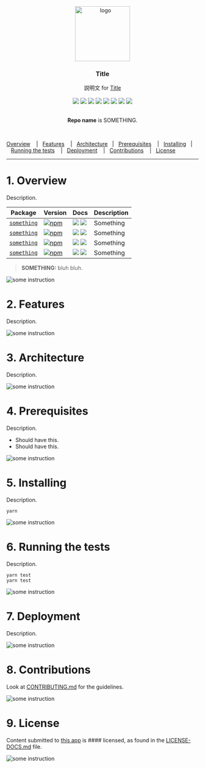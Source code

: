 <div align="center">
  <a href="#">
    <img alt="logo" src="#" width="144">
  </a>
</div>

<h3 align="center">
  Title
</h3>

<div align="center">
  説明文 for <a href="#">Title</a>
  <br />
  <br />
</div>

<div align="center">
  <a href="#"><img src="https://img.shields.io/npm/v/:repo.svg?style=flat-square"></a>
  <a href="#"><img src="https://img.shields.io/npm/dm/:repo.svg?style=flat-square"></a>
  <a href="#"><img src="https://img.shields.io/circleci/project/:vcsType/:owner/:repo.svg?style=flat-square"></a>
  <a href="#"><img src="https://img.shields.io/github/repo-size/:owner/:repo.svg?style=flat-square"></a>
  <a href="#"><img src="https://img.shields.io/github/issues-pr-raw/:owner/:repo.svg?style=flat-square"></a>
  <a href="#"><img src="https://img.shields.io/github/forks/:owner/:repo.svg?label=Fork&&style=flat-square"></a>
  <a href="#"><img src="https://img.shields.io/github/package-json/v/:owner/:repo.svg?style=flat-square"></a>
  <a href="#"><img src="https://img.shields.io/github/last-commit/:owner/:repo.svg?style=flat-square"></a>
</div>

<div align="center">
  <br />
  <p><b>Repo name</b> is SOMETHING.</p>
  <br />
</div>

[Overview](#1-overview)&nbsp;&nbsp;&nbsp; |&nbsp;&nbsp;&nbsp;[Features](#2-features)&nbsp;&nbsp;&nbsp; |&nbsp;&nbsp;&nbsp;[Architecture](#3-architecture)&nbsp;&nbsp;&nbsp;|&nbsp;&nbsp;&nbsp;[Prerequisites](#4-prerequisites)&nbsp;&nbsp;&nbsp; |&nbsp;&nbsp;&nbsp;[Installing](#5-installing)&nbsp;&nbsp;&nbsp;|&nbsp;&nbsp;&nbsp;[Running the tests](#6-running-the-tests)&nbsp;&nbsp;&nbsp; |&nbsp;&nbsp;&nbsp;[Deployment](#7-deployment)&nbsp;&nbsp;&nbsp; |&nbsp;&nbsp;&nbsp;[Contributions](#8-contributions)&nbsp;&nbsp;&nbsp; |&nbsp;&nbsp;&nbsp;[License](#9-license)

---

# 1. Overview

Description.

| Package                                                | Version                                                                                                                             | Docs                                                                                                                                                                                                                                                                          | Description                                                                        |
| ------------------------------------------------------ | ----------------------------------------------------------------------------------------------------------------------------------- | ----------------------------------------------------------------------------------------------------------------------------------------------------------------------------------------------------------------------------------------------------------------------------- | ---------------------------------------------------------------------------------- |
| [`something`](#)               | [![npm](https://img.shields.io/npm/v/react-router.svg?style=flat-square)](https://www.npmjs.com/package/:repo)               | [![](https://img.shields.io/badge/API%20Docs-site-green.svg?style=flat-square)](#) [![](https://img.shields.io/badge/API%20Docs-markdown-lightgrey.svg?style=flat-square)](/packages/:repo)          | Something                                                           |
| [`something`](#)               | [![npm](https://img.shields.io/npm/v/react-router.svg?style=flat-square)](https://www.npmjs.com/package/:repo)               | [![](https://img.shields.io/badge/API%20Docs-site-green.svg?style=flat-square)](#) [![](https://img.shields.io/badge/API%20Docs-markdown-lightgrey.svg?style=flat-square)](/packages/:repo)          | Something                                                           |
| [`something`](#)               | [![npm](https://img.shields.io/npm/v/react-router.svg?style=flat-square)](https://www.npmjs.com/package/:repo)               | [![](https://img.shields.io/badge/API%20Docs-site-green.svg?style=flat-square)](#) [![](https://img.shields.io/badge/API%20Docs-markdown-lightgrey.svg?style=flat-square)](/packages/:repo)          | Something                                                           |
| [`something`](#)               | [![npm](https://img.shields.io/npm/v/react-router.svg?style=flat-square)](https://www.npmjs.com/package/:repo)               | [![](https://img.shields.io/badge/API%20Docs-site-green.svg?style=flat-square)](#) [![](https://img.shields.io/badge/API%20Docs-markdown-lightgrey.svg?style=flat-square)](/packages/:repo)          | Something                                                           |

> **SOMETHING:** bluh bluh.

<img src="#" alt="some instruction">


# 2. Features

Description.

<img src="#" alt="some instruction">


# 3. Architecture

Description.

<img src="#" alt="some instruction">


# 4. Prerequisites

Description.

- Should have this.
- Should have this.

<img src="#" alt="some instruction">


# 5. Installing

Description.

`yarn`

<img src="#" alt="some instruction">


# 6. Running the tests

Description.

```
yarn test
yarn test
```

<img src="#" alt="some instruction">


# 7. Deployment

Description.

<img src="#" alt="some instruction">


# 8. Contributions

Look at [CONTRIBUTING.md](#) for the guidelines.

<img src="#" alt="some instruction">


# 9. License

Content submitted to [this app]() is #### licensed, as found in the [LICENSE-DOCS.md](#) file.

<img src="#" alt="some instruction">


